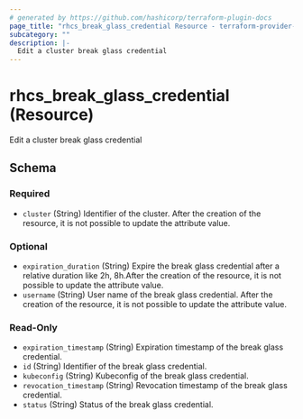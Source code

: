```yaml
---
# generated by https://github.com/hashicorp/terraform-plugin-docs
page_title: "rhcs_break_glass_credential Resource - terraform-provider-rhcs"
subcategory: ""
description: |-
  Edit a cluster break glass credential
---
```


# rhcs_break_glass_credential (Resource)

Edit a cluster break glass credential



<!-- schema generated by tfplugindocs -->
## Schema

### Required

- `cluster` (String) Identifier of the cluster. After the creation of the resource, it is not possible to update the attribute value.

### Optional

- `expiration_duration` (String) Expire the break glass credential after a relative duration like 2h, 8h.After the creation of the resource, it is not possible to update the attribute value.
- `username` (String) User name of the break glass credential. After the creation of the resource, it is not possible to update the attribute value.

### Read-Only

- `expiration_timestamp` (String) Expiration timestamp of the break glass credential.
- `id` (String) Identifier of the break glass credential.
- `kubeconfig` (String) Kubeconfig of the break glass credential.
- `revocation_timestamp` (String) Revocation timestamp of the break glass credential.
- `status` (String) Status of the break glass credential.
